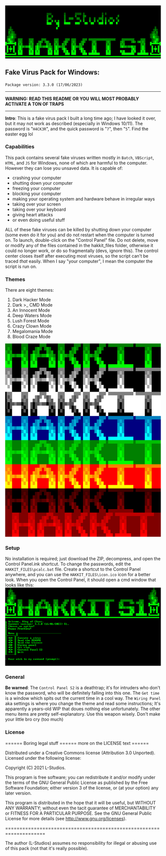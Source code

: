 ![header](HAKKIT_FILES/files/header.png)

## Fake Virus Pack for Windows:
`Package version: 3.3.0 (17/06/2023)`
<hr>

**WARNING: READ THIS README OR YOU WILL MOST PROBABLY ACTIVATE A TON OF TRAPS**
<hr>

**Intro**: This is a fake virus pack I built a long time ago; I have looked it over, but it may not work as described (especially in Windows 10/11). The password is "`H4CK3R`", and the quick password is "`7`", then "`5`". Find the easter egg lol

### Capabilities
This pack contains several fake viruses written mostly in `Batch`, `VBScript`, `HTML`, and `JS` for Windows, none of which are harmful to the computer. However they can lose you unsaved data. It is capable of:
- crashing your computer
- shutting down your computer
- freezing your computer
- blocking your computer
- making your operating system and hardware behave in irregular ways
- taking over your screen
- taking over your keyboard
- giving heart attacks
- or even doing useful stuff

ALL of these fake viruses can be killed by shutting down your computer (some even do it for you) and do not restart when the computer is turned on.
To launch, double-click on the "Control Panel" file. Do not delete, move or modify any of the files contained in the hakkit_files folder, otherwise it could no longer work, or do so fragmentally (devs, ignore this). The control center closes itself after executing most viruses, so the script can't be traced _that_ easily.
When I say "your computer", I mean the computer the script is run on.

### Themes
There are eight themes:
1. Dark Hacker Mode
2. Dark >_ CMD Mode
3. An Innocent Mode
4. Deep Waters Mode
5. Lush Forest Mode
6. Crazy Clown Mode
7. Megalomania Mode
8. Blood Craze Mode

![Compiled screenshot of the eight themes](HAKKIT_FILES/files/8themes.png)

### Setup
No installation is required; just download the ZIP, decompress, and open the Control Panel.ink shortcut. To change the passwords, edit the `HAKKIT_FILES\pcalc.bat` file.
Create a shortcut to the Control Panel anywhere, and you can use the `HAKKIT_FILES\icon.ico` icon for a better look. When you open the Control Panel, it should open a cmd window that looks like this:
![screenshot of the control panel](HAKKIT_FILES/files/screenshot.png)

### General
**Be warned**: The `Control Panel S2` is a deathtrap; it's for intruders who don't know the password, who will be definitely falling into this one.
The `Get time` is a window which spits out the current time in a cool way.
The `Wiring Panel` aka settings is where you change the theme and read some instructions; It's apparently a years-old WIP that doues nothing else unfortunately.
The other menu items are pretty self-explanatory.
Use this weapon wisely.
Don't make your little bro cry (too much)

### License
====== Boring legal stuff ====== more on the LICENSE text ======

Distributed under a Creative Commons license (Attribution 3.0 Unported).
Licensed under the following license:


 Copyright (C) 2021 L-Studios.



This program is free software; you can redistribute it and/or 
modify under the terms of the GNU General Public License as
 published by the Free Software Foundation; either version 3 of the 
license, or (at your option) any later version. 

This program is distributed in the hope that it will be useful, 
but WITHOUT ANY WARRANTY; without even the tacit guarantee of 
MERCHANTABILITY or FITNESS FOR A PARTICULAR PURPOSE. 
See the GNU General Public License for more details (see http://www.gnu.org/licenses).

====================================================================

The author (L-Studios) assumes no responsibility for illegal or abusing use of this pack (not that it's really possible).
